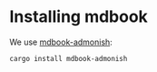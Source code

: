# Installing mdbook

We use [mdbook-admonish](https://github.com/tommilligan/mdbook-admonish):
```
cargo install mdbook-admonish
```

